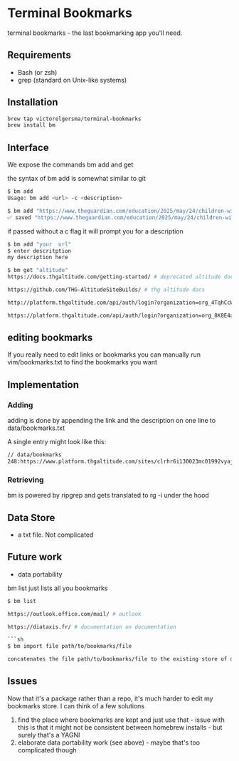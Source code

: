 # Terminal Bookmarks

terminal bookmarks  - the last bookmarking app you'll need. 

## Requirements
- Bash (or zsh)
- grep (standard on Unix-like systems)

## Installation

```sh
brew tap victorelgersma/terminal-bookmarks
brew install bm
```

## Interface

We expose  the commands bm add and get

the syntax of bm add is somewhat similar to git 

```sh
$ bm add 
Usage: bm add <url> -c <description>
```

```sh
$ bm add "https://www.theguardian.com/education/2025/may/24/children-with-special-needs-in-england-may-lose-legal-right-to-school-support" -c "guardian article which I need for x y z project"
✅ saved "https://www.theguardian.com/education/2025/may/24/children-with-special-needs-in-england-may-lose-legal-right-to-school-support" to data/bookmarks.txt
```

if passed without a c flag it will prompt you for a description

```sh 
$ bm add "your  url" 
$ enter descritption
my description here
```

```sh
$ bm get "altitude"
https://docs.thgaltitude.com/getting-started/ # deprecated altitude docs

https://github.com/THG-AltitudeSiteBuilds/ # thg altitude docs

http://platform.thgaltitude.com/api/auth/login?organization=org_4TqhCcWuZx2a7nHX # altitude platform - THG ingenuity org 

https://platform.thgaltitude.com/api/auth/login?organization=org_8K8E4aGjlodAAJXP # the other platform org
```

## editing bookmarks

If you really need to edit links or bookmarks you can manually run vim/bookmarks.txt to find the bookmarks you want

## Implementation 

### Adding

adding is done by appending the link and the description on one line to data/bookmarks.txt

A single entry might look like this:

```txt
// data/bookmarks
248:https://www.platform.thgaltitude.com/sites/clrhr6i130023mc01992vyajq/environments/single-tenanted # single tenancy env nutrition
```

### Retrieving

bm is powered by ripgrep and gets translated to rg -i under the hood 

##  Data Store
- a txt file. Not complicated

## Future work

- data portability

bm list just lists all you bookmarks 

```sh
$ bm list

https://outlook.office.com/mail/ # outlook

https://diataxis.fr/ # documentation on documentation

```sh
$ bm import file path/to/bookmarks/file

concatenates the file path/to/bookmarks/file to the existing store of data
```


## Issues

Now that it's a package rather than a repo, it's much harder to edit my bookmarks store. I can think of a few solutions

1. find the place where bookmarks are kept and just use that - issue with this is that it might not be consistent between homebrew installs - but surely that's a YAGNI
2. elaborate data portability work (see above) - maybe that's too complicated though